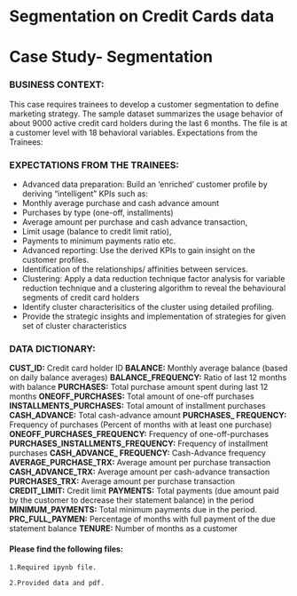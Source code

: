 # Segmentation on Credit Cards data
# Case Study- Segmentation

### BUSINESS CONTEXT:
This case requires trainees to develop a customer segmentation to define marketing strategy. The sample dataset summarizes the usage behavior of about 9000 active credit card holders during the last 6 months. The file is at a customer level with 18 behavioral variables. Expectations from the Trainees:

### EXPECTATIONS FROM THE TRAINEES:
* Advanced data preparation: Build an ‘enriched’ customer profile by deriving “intelligent” KPIs such as:
* Monthly average purchase and cash advance amount
* Purchases by type (one-off, installments)
* Average amount per purchase and cash advance transaction,
* Limit usage (balance to credit limit ratio),
* Payments to minimum payments ratio etc.
* Advanced reporting: Use the derived KPIs to gain insight on the customer profiles.
* Identification of the relationships/ affinities between services.
* Clustering: Apply a data reduction technique factor analysis for variable reduction technique and a clustering algorithm to reveal the behavioural segments of credit card holders
* Identify cluster characterisitics of the cluster using detailed profiling.
* Provide the strategic insights and implementation of strategies for given set of cluster characteristics

### DATA DICTIONARY:
**CUST_ID:** Credit card holder ID
**BALANCE:** Monthly average balance (based on daily balance averages)
**BALANCE_FREQUENCY:** Ratio of last 12 months with balance
**PURCHASES:** Total purchase amount spent during last 12 months
**ONEOFF_PURCHASES:** Total amount of one-off purchases
**INSTALLMENTS_PURCHASES:** Total amount of installment purchases
**CASH_ADVANCE:** Total cash-advance amount
**PURCHASES_ FREQUENCY:** Frequency of purchases (Percent of months with at least one purchase)
**ONEOFF_PURCHASES_FREQUENCY:** Frequency of one-off-purchases
**PURCHASES_INSTALLMENTS_FREQUENCY:** Frequency of installment purchases
**CASH_ADVANCE_ FREQUENCY:** Cash-Advance frequency
**AVERAGE_PURCHASE_TRX:** Average amount per purchase transaction
**CASH_ADVANCE_TRX:** Average amount per cash-advance transaction
**PURCHASES_TRX:** Average amount per purchase transaction
**CREDIT_LIMIT:** Credit limit
**PAYMENTS:** Total payments (due amount paid by the customer to decrease their statement balance) in the period
**MINIMUM_PAYMENTS:** Total minimum payments due in the period.
**PRC_FULL_PAYMEN:** Percentage of months with full payment of the due statement balance
**TENURE:** Number of months as a customer

#### Please find the following files:

```
1.Required ipynb file.

2.Provided data and pdf.
```
